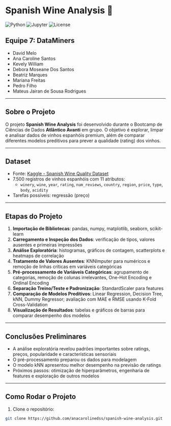 # Spanish Wine Analysis 🍷

![Python](https://img.shields.io/badge/Python-3.10-blue)
![Jupyter](https://img.shields.io/badge/Jupyter-Notebook-orange)
![License](https://img.shields.io/badge/License-MIT-green)

## Equipe 7: DataMiners
- David Melo  
- Ana Caroline Santos  
- Kevely William  
- Debora Moseane Dos Santos  
- Beatriz Marques  
- Mariana Freitas  
- Pedro Filho  
- Mateus Jairan de Sousa Rodrigues  

---

## Sobre o Projeto
O projeto **Spanish Wine Analysis** foi desenvolvido durante o Bootcamp de Ciências de Dados **Atlântico Avanti** em grupo. O objetivo é explorar, limpar e analisar dados de vinhos espanhóis premium, além de comparar diferentes modelos preditivos para prever a qualidade (rating) dos vinhos.

---

## Dataset
- Fonte: [Kaggle - Spanish Wine Quality Dataset](https://www.kaggle.com/datasets/fedesoriano/spanish-wine-quality-dataset)
- 7.500 registros de vinhos espanhóis com 11 atributos:
  - `winery`, `wine`, `year`, `rating`, `num_reviews`, `country`, `region`, `price`, `type`, `body`, `acidity`
- Tarefas possíveis: regressão (preço)

---

## Etapas do Projeto
1. **Importação de Bibliotecas**: pandas, numpy, matplotlib, seaborn, scikit-learn  
2. **Carregamento e Inspeção dos Dados**: verificação de tipos, valores ausentes e primeiras impressões  
3. **Análise Exploratória**: histogramas, gráficos de contagem, scatterplots e heatmaps de correlação  
4. **Tratamento de Valores Ausentes**: KNNImputer para numéricos e remoção de linhas críticas em variáveis categóricas  
5. **Pré-processamento de Variáveis Categóricas**: agrupamento de categorias, remoção de colunas irrelevantes, One-Hot Encoding e Ordinal Encoding  
6. **Separação Treino/Teste e Padronização**: StandardScaler para features  
7. **Comparação de Modelos Preditivos**: Linear Regression, Decision Tree, kNN, Dummy Regressor; avaliação com MAE e RMSE usando K-Fold Cross-Validation  
8. **Visualização de Resultados**: tabelas e gráficos de barras para comparar desempenho dos modelos

---

## Conclusões Preliminares
- A análise exploratória revelou padrões importantes sobre ratings, preços, popularidade e características sensoriais  
- O pré-processamento preparou os dados para modelagem  
- O modelo kNN apresentou melhor desempenho na previsão de ratings  
- Próximos passos: otimização de hiperparâmetros, engenharia de features e exploração de outros modelos

---

## Como Rodar o Projeto
1. Clone o repositório:
```bash
git clone https://github.com/anacarolinedss/spanish-wine-analysis.git
